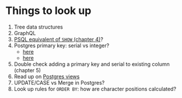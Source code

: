 # Things to look up

1. Tree data structures
2. GraphQL
3. [PSQL equivalent of `SHOW` (chapter 4)](https://bit.ly/2PRzFCE)?
4. Postgres primary key: serial vs integer?
    + [here](https://stackoverflow.com/questions/787722/postgresql-autoincrement)
    + [here](https://stackoverflow.com/q/11778102)
5. Double check adding a primary key and serial to existing column (chapter 5)
6. Read up on [Postgres views](https://www.postgresql.org/docs/current/static/sql-createview.html)
7. UPDATE/CASE vs Merge in Postgres?
8. Look up rules for `ORDER BY`: how are character positions calculated?
